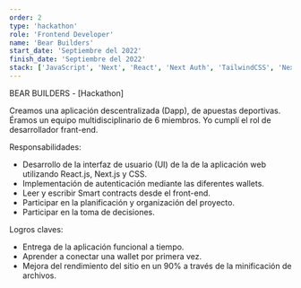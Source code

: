 ```yaml
---
order: 2
type: 'hackathon'
role: 'Frontend Developer'
name: 'Bear Builders'
start_date: 'Septiembre del 2022'
finish_date: 'Septiembre del 2022'
stack: ['JavaScript', 'Next', 'React', 'Next Auth', 'TailwindCSS', 'NextUI', 'Ethers', 'Wagmi', 'Moralis']
---
```


BEAR BUILDERS - [Hackathon]

Creamos una aplicación descentralizada (Dapp), de apuestas deportivas. Éramos un equipo multidisciplinario de 6 miembros. Yo cumplí el rol de desarrollador frant-end.

Responsabilidades:

- Desarrollo de la interfaz de usuario (UI) de la de la aplicación web utilizando React.js, Next.js y CSS.
- Implementación de autenticación mediante las diferentes wallets.
- Leer y escribir Smart contracts desde el front-end.
- Participar en la planificación y organización del proyecto.
- Participar en la toma de decisiones.

Logros claves:

- Entrega de la aplicación funcional a tiempo.
- Aprender a conectar una wallet por primera vez.
- Mejora del rendimiento del sitio en un 90% a través de la minificación de archivos.
